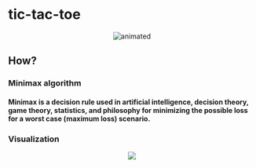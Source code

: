 # tic-tac-toe

<p align="center">
  <img src="https://media.giphy.com/media/i8qoflakevjiDvXLu2/giphy.gif" alt="animated" />
</p>

## How?
### Minimax algorithm
#### Minimax is a decision rule used in artificial intelligence, decision theory, game theory, statistics, and philosophy for minimizing the possible loss for a worst case (maximum loss) scenario.

### Visualization
<p align="center">
  <img src="https://www.researchgate.net/publication/262672371/figure/fig1/AS:393455625883662@1470818539933/Game-tree-for-Tic-Tac-Toe-game-using-MiniMax-algorithm.png" />
</p>

